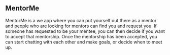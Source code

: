 

## MentorMe

MentorMe is a we app where you can put yourself out there as a mentor and people who are looking for mentors can find you and request you. If someone has requested to be your mentee, you can then decide if you want to accept that mentorship. Once the mentorship has been accepted, you can start chatting with each other and make goals, or decide when to meet up.

